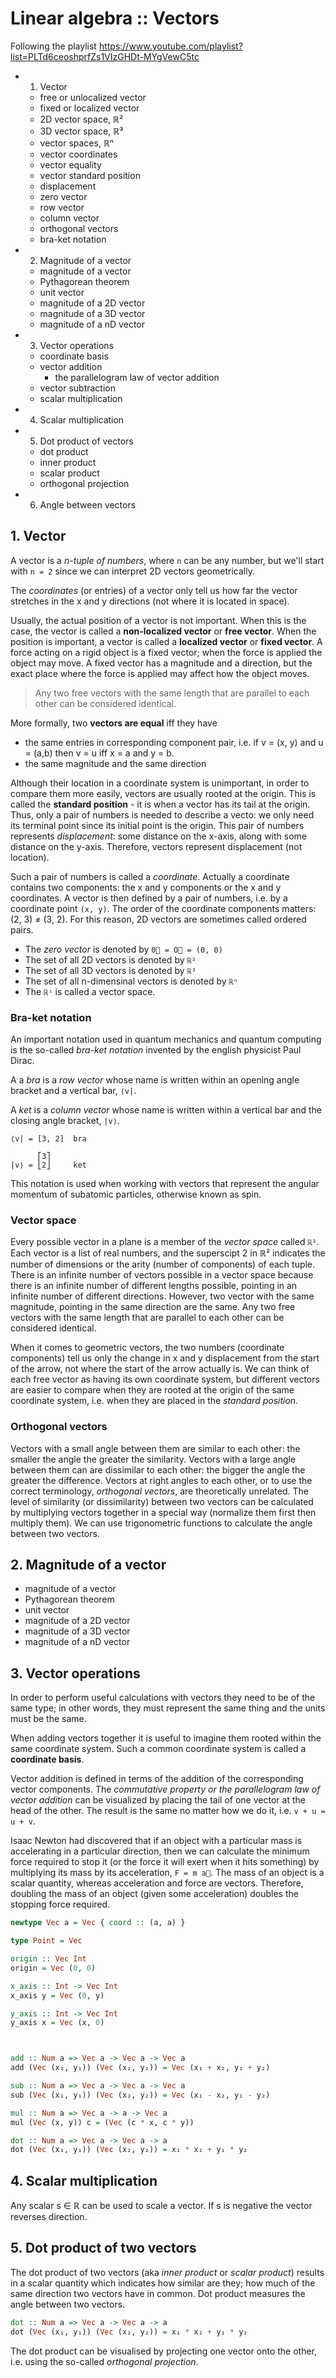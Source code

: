# Linear algebra :: Vectors

Following the playlist
https://www.youtube.com/playlist?list=PLTd6ceoshprfZs1VIzGHDt-MYgVewC5tc

- 1. Vector
  - free or unlocalized vector
  - fixed or localized vector
  - 2D vector space, ℝ²
  - 3D vector space, ℝ³
  - vector spaces, ℝⁿ
  - vector coordinates
  - vector equality
  - vector standard position
  - displacement
  - zero vector
  - row vector
  - column vector
  - orthogonal vectors
  - bra-ket notation
- 2. Magnitude of a vector
  - magnitude of a vector
  - Pythagorean theorem
  - unit vector
  - magnitude of a 2D vector
  - magnitude of a 3D vector
  - magnitude of a nD vector
- 3. Vector operations
  - coordinate basis
  - vector addition
    - the parallelogram law of vector addition
  - vector subtraction
  - scalar multiplication
- 4. Scalar multiplication
- 5. Dot product of vectors
  - dot product
  - inner product
  - scalar product
  - orthogonal projection
- 6. Angle between vectors


## 1. Vector

A vector is a *n-tuple of numbers*, where `n` can be any number, but we'll start with `n = 2` since we can interpret 2D vectors geometrically.

The *coordinates* (or entries) of a vector only tell us how far the vector stretches in the x and y directions (not where it is located in space).

Usually, the actual position of a vector is not important. When this is the case, the vector is called a **non-localized vector** or **free vector**. When the position is important, a vector is called a **localized vector** or **fixed vector**. A force acting on a rigid object is a fixed vector; when the force is applied the object may move. A fixed vector has a magnitude and a direction, but the exact place where the force is applied may affect how the object moves.

>Any two free vectors with the same length that are parallel to each other can be considered identical.

More formally, two **vectors are equal** iff they have
- the same entries in corresponding component pair, i.e. if v = (x, y) and u = (a,b) then v = u iff x = a and y = b.
- the same magnitude and the same direction

Although their location in a coordinate system is unimportant, in order to compare them more easily, vectors are usually rooted at the origin. This is called the **standard position** - it is when a vector has its tail at the origin. Thus, only a pair of numbers is needed to describe a vecto: we only need its terminal point since its initial point is the origin. This pair of numbers represents *displacement*: some distance on the x-axis, along with some distance on the y-axis. Therefore, vectors represent displacement (not location).

Such a pair of numbers is called a *coordinate*. Actually a coordinate contains two components: the x and y components or the x and y coordinates. A vector is then defined by a pair of numbers, i.e. by a coordinate point `(x, y)`. The order of the coordinate components matters: (2, 3) ≠ (3, 2). For this reason, 2D vectors are sometimes called ordered pairs.

* The *zero vector* is denoted by `0⃗ = O⃗ = (0, 0)`
* The set of all 2D vectors is denoted by `ℝ²`
* The set of all 3D vectors is denoted by `ℝ³`
* The set of all n-dimensinal vectors is denoted by `ℝⁿ`
* The `ℝⁱ` is called a vector space.

### Bra-ket notation

An important notation used in quantum mechanics and quantum computing is the so-called *bra-ket notation* invented by the english physicist Paul Dirac.

A a *bra* is a *row vector* whose name is written within an opening angle bracket and a vertical bar, `⟨v|`.

A *ket* is a *column vector* whose name is written within a vertical bar and the closing angle bracket, `|v⟩`.

```
⟨v| = [3, 2]  bra

      ⎡3⎤
|v⟩ = ⎣2⎦     ket
```

This notation is used when working with vectors that represent the angular momentum of subatomic particles, otherwise known as spin.

### Vector space

Every possible vector in a plane is a member of the *vector space* called `ℝ²`. Each vector is a list of real numbers, and the superscipt 2 in ℝ² indicates the number of dimensions or the arity (number of components) of each tuple. There is an infinite number of vectors possible in a vector space because there is an infinite number of different lengths possible, pointing in an infinite number of different directions. However, two vector with the same magnitude, pointing in the same direction are the same. Any two free vectors with the same length that are parallel to each other can be considered identical.

When it comes to geometric vectors, the two numbers (coordinate components) tell us only the change in x and y displacement from the start of the arrow, not where the start of the arrow actually is. We can think of each free vector as having its own coordinate system, but different vectors are easier to compare when they are rooted at the origin of the same coordinate system, i.e. when they are placed in the *standard position*.

### Orthogonal vectors

Vectors with a small angle between them are similar to each other: the smaller the angle the greater the similarity. Vectors with a large angle between them can are dissimilar to each other: the bigger the angle the greater the difference. Vectors at right angles to each other, or to use the correct terminology, *orthogonal vectors*, are theoretically unrelated. The level of similarity (or dissimilarity) between two vectors can be calculated by multiplying vectors together in a special way (normalize them first then multiply them). We can use trigonometric functions to calculate the angle between two vectors.

## 2. Magnitude of a vector

  - magnitude of a vector
  - Pythagorean theorem
  - unit vector
  - magnitude of a 2D vector
  - magnitude of a 3D vector
  - magnitude of a nD vector


## 3. Vector operations

In order to perform useful calculations with vectors they need to be of the same type; in other words, they must represent the same thing and the units must be the same.

When adding vectors together it is useful to imagine them rooted within the same coordinate system. Such a common coordinate system is called a **coordinate basis**.

Vector addition is defined in terms of the addition of the corresponding vector components. The *commutative property or the parallelogram law of vector addition* can be visualized by placing the tail of one vector at the head of the other. The result is the same no matter how we do it, i.e. `v + u = u + v`.

Isaac Newton had discovered that if an object with a particular mass is accelerating in a particular direction, then we can calculate the minimum force required to stop it (or the force it will exert when it hits something) by multiplying its mass by its acceleration, `F = m a⃗`. The mass of an object is a scalar quantity, whereas acceleration and force are vectors. Therefore, doubling the mass of an object (given some acceleration) doubles the stopping force required.

```hs
newtype Vec a = Vec { coord :: (a, a) }

type Point = Vec

origin :: Vec Int
origin = Vec (0, 0)

x_axis :: Int -> Vec Int
x_axis y = Vec (0, y)

y_axis :: Int -> Vec Int
y_axis x = Vec (x, 0)



add :: Num a => Vec a -> Vec a -> Vec a
add (Vec (x₁, y₁)) (Vec (x₂, y₂)) = Vec (x₁ + x₂, y₁ + y₂)

sub :: Num a => Vec a -> Vec a -> Vec a
sub (Vec (x₁, y₁)) (Vec (x₂, y₂)) = Vec (x₁ - x₂, y₁ - y₂)

mul :: Num a => Vec a -> a -> Vec a
mul (Vec (x, y)) c = (Vec (c * x, c * y))

dot :: Num a => Vec a -> Vec a -> a
dot (Vec (x₁, y₁)) (Vec (x₂, y₂)) = x₁ * x₂ + y₁ * y₂
```


## 4. Scalar multiplication

Any scalar s ∈ ℝ can be used to scale a vector. If s is negative the vector reverses direction.

## 5. Dot product of two vectors

The dot product of two vectors (aka *inner product* or *scalar product*) results in a scalar quantity which indicates how similar are they; how much of the same direction two vectors have in common. Dot product measures the angle between two vectors.

```hs
dot :: Num a => Vec a -> Vec a -> a
dot (Vec (x₁, y₁)) (Vec (x₂, y₂)) = x₁ * x₂ + y₁ * y₂
```

The dot product can be visualised by projecting one vector onto the other, i.e. using the so-called *orthogonal projection*.
